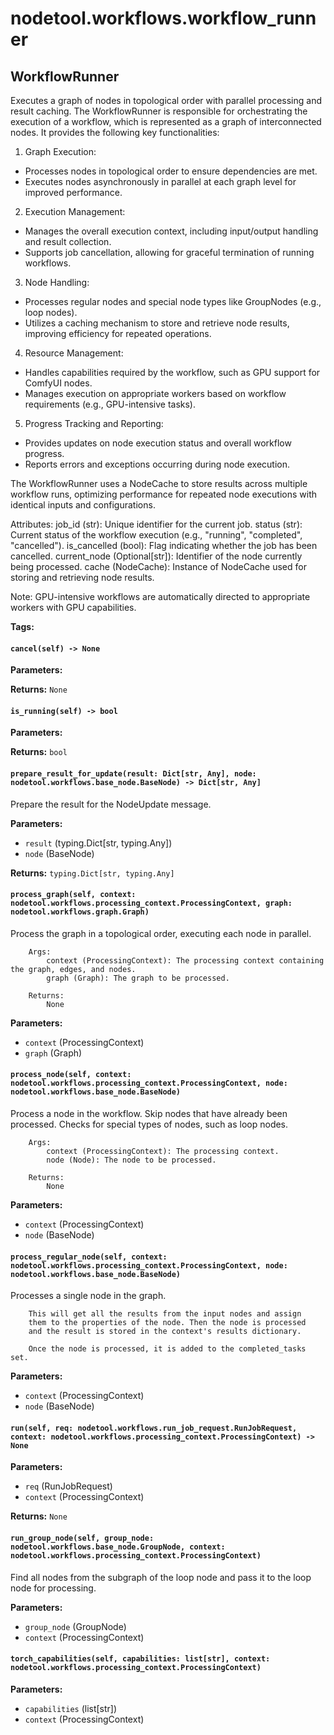# nodetool.workflows.workflow_runner

## WorkflowRunner

Executes a graph of nodes in topological order with parallel processing and result caching.
The WorkflowRunner is responsible for orchestrating the execution of a workflow,
which is represented as a graph of interconnected nodes. It provides the following
key functionalities:

1. Graph Execution:
- Processes nodes in topological order to ensure dependencies are met.
- Executes nodes asynchronously in parallel at each graph level for improved performance.

2. Execution Management:
- Manages the overall execution context, including input/output handling and result collection.
- Supports job cancellation, allowing for graceful termination of running workflows.

3. Node Handling:
- Processes regular nodes and special node types like GroupNodes (e.g., loop nodes).
- Utilizes a caching mechanism to store and retrieve node results, improving efficiency
for repeated operations.

4. Resource Management:
- Handles capabilities required by the workflow, such as GPU support for ComfyUI nodes.
- Manages execution on appropriate workers based on workflow requirements (e.g., GPU-intensive tasks).

5. Progress Tracking and Reporting:
- Provides updates on node execution status and overall workflow progress.
- Reports errors and exceptions occurring during node execution.

The WorkflowRunner uses a NodeCache to store results across multiple workflow runs,
optimizing performance for repeated node executions with identical inputs and configurations.

Attributes:
job_id (str): Unique identifier for the current job.
status (str): Current status of the workflow execution (e.g., "running", "completed", "cancelled").
is_cancelled (bool): Flag indicating whether the job has been cancelled.
current_node (Optional[str]): Identifier of the node currently being processed.
cache (NodeCache): Instance of NodeCache used for storing and retrieving node results.

Note:
GPU-intensive workflows are automatically directed to appropriate workers with GPU capabilities.

**Tags:** 

#### `cancel(self) -> None`

**Parameters:**


**Returns:** `None`

#### `is_running(self) -> bool`

**Parameters:**


**Returns:** `bool`

#### `prepare_result_for_update(result: Dict[str, Any], node: nodetool.workflows.base_node.BaseNode) -> Dict[str, Any]`

Prepare the result for the NodeUpdate message.

**Parameters:**

- `result` (typing.Dict[str, typing.Any])
- `node` (BaseNode)

**Returns:** `typing.Dict[str, typing.Any]`

#### `process_graph(self, context: nodetool.workflows.processing_context.ProcessingContext, graph: nodetool.workflows.graph.Graph)`

Process the graph in a topological order, executing each node in parallel.

        Args:
            context (ProcessingContext): The processing context containing the graph, edges, and nodes.
            graph (Graph): The graph to be processed.

        Returns:
            None

**Parameters:**

- `context` (ProcessingContext)
- `graph` (Graph)

#### `process_node(self, context: nodetool.workflows.processing_context.ProcessingContext, node: nodetool.workflows.base_node.BaseNode)`

Process a node in the workflow.
        Skip nodes that have already been processed.
        Checks for special types of nodes, such as loop nodes.

        Args:
            context (ProcessingContext): The processing context.
            node (Node): The node to be processed.

        Returns:
            None

**Parameters:**

- `context` (ProcessingContext)
- `node` (BaseNode)

#### `process_regular_node(self, context: nodetool.workflows.processing_context.ProcessingContext, node: nodetool.workflows.base_node.BaseNode)`

Processes a single node in the graph.

        This will get all the results from the input nodes and assign
        them to the properties of the node. Then the node is processed
        and the result is stored in the context's results dictionary.

        Once the node is processed, it is added to the completed_tasks set.

**Parameters:**

- `context` (ProcessingContext)
- `node` (BaseNode)

#### `run(self, req: nodetool.workflows.run_job_request.RunJobRequest, context: nodetool.workflows.processing_context.ProcessingContext) -> None`

**Parameters:**

- `req` (RunJobRequest)
- `context` (ProcessingContext)

**Returns:** `None`

#### `run_group_node(self, group_node: nodetool.workflows.base_node.GroupNode, context: nodetool.workflows.processing_context.ProcessingContext)`

Find all nodes from the subgraph of the loop node and pass it to
        the loop node for processing.

**Parameters:**

- `group_node` (GroupNode)
- `context` (ProcessingContext)

#### `torch_capabilities(self, capabilities: list[str], context: nodetool.workflows.processing_context.ProcessingContext)`

**Parameters:**

- `capabilities` (list[str])
- `context` (ProcessingContext)

